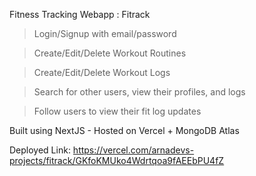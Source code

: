 Fitness Tracking Webapp : Fitrack

>Login/Signup with email/password

>Create/Edit/Delete Workout Routines

>Create/Edit/Delete Workout Logs

>Search for other users, view their profiles, and logs

>Follow users to view their fit log updates

Built using NextJS - Hosted on Vercel + MongoDB Atlas

Deployed Link: https://vercel.com/arnadevs-projects/fitrack/GKfoKMUko4Wdrtqoa9fAEEbPU4fZ

